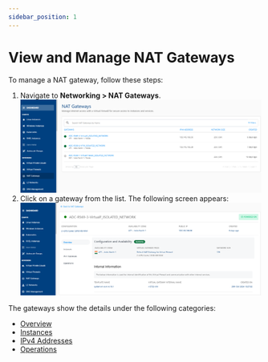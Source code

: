 ```yaml
---
sidebar_position: 1
---
```

# View and Manage NAT Gateways

To manage a NAT gateway, follow these steps:

1. Navigate to **Networking > NAT Gateways**.
   ![Manage NAT gateway](img/NAT1.png)
2. Click on a gateway from the list. The following screen appears:
   ![Manage NAT gateway](img/NAT2.png)

The gateways show the details under the following categories:

- [Overview](docs/Subscribers/Networking/NATGateways/ManagingNATGateways/Overview.md)
- [Instances](Instances.md)
- [IPv4 Addresses](IPv4Addresses.md)
- [Operations](docs/Subscribers/Networking/NATGateways/ManagingNATGateways/Operations.md)



